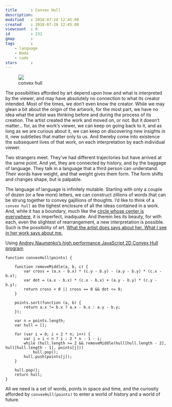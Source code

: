 ```yaml
---
title      : Convex Hull
description: 
modified   : 2018-07-28 12:45:00
created    : 2018-07-28 12:45:00
viewcount  : 0
id         : 232
gmap       : 
tags       :
    - language
    - Nada
    - code
stars      : 
---
```


<figure>
    <img src="stars.gif" style="border: 1px solid lightgrey;">
    <figcaption>convex hull</figcaption>
</figure>

The possibilities afforded by art depend upon how and what is interpreted by the viewer, and may have absolutely no connection to what its creator intended. Most of the times, we don’t even know the creator. While we may glean a bit about the origin of the artwork, for the most part, we have no idea what the artist was thinking before and during the process of its creation. The artist created the work and moved on, or not. But it doesn’t matter… for, as the work’s viewer, we can keep on going back to it, and as long as we are curious about it, we can keep on discovering new insights in it, new subtleties that matter only to us. And thereby come into existence the subsequent lives of that work, on each interpretation by each individual viewer.

Two strangers meet. They’ve had different trajectories but have arrived at the same point. And yet, they are connected by history, and by the baggage of language. They talk in a language that a third person can understand. Their words have weight, and that weight gives them form. The form shifts and changes shape, but is palpable.

The language of language is infinitely mutable. Starting with only a couple of dozen (or a few more) letters, we can construct zillions of words that can be strung together to convey gajillions of thoughts. I’d like to think of a `convex hull` as the tighest enclosure of all the ideas contained in a work. And, while it has a boundary, much like the [circle whose center is everywhere](/Circle-whose-center-is-everywhere), it is imperfect, inadquate. And therein lies its beauty, for with each, even the slightest of rearrangement, a new interpretation is possible. Such is the possibility of art. [What the artist does says about her. What I see in her work says about me.](/What-You-Do-Says-About-You)

Using [Andrey Naumenko’s high performance JavaScript 2D Convex Hull program](https://github.com/indy256/convexhull-js) 

    function convexHull(points) {

        function removeMiddle(a, b, c) {
            var cross = (a.x - b.x) * (c.y - b.y) - (a.y - b.y) * (c.x - b.x);
            var dot = (a.x - b.x) * (c.x - b.x) + (a.y - b.y) * (c.y - b.y);
            return cross < 0 || cross == 0 && dot <= 0;
        }

        points.sort(function (a, b) {
            return a.x != b.x ? a.x - b.x : a.y - b.y;
        });

        var n = points.length;
        var hull = [];

        for (var i = 0; i < 2 * n; i++) {
            var j = i < n ? i : 2 * n - 1 - i;
            while (hull.length >= 2 && removeMiddle(hull[hull.length - 2], hull[hull.length - 1], points[j]))
                hull.pop();
            hull.push(points[j]);
        }

        hull.pop();
        return hull;
    }

All we need is a set of words, points in space and time, and the curiosity afforded by `convexHull(points)` to enter a world of history and a world of future.